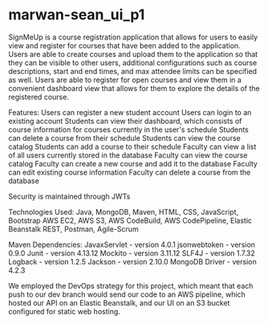 # marwan-sean_ui_p1

SignMeUp is a course registration application that allows for users to easily view and register for courses that have been added to the application. Users are able to create courses and upload them to the application so that they can be visible to other users, additional configurations such as course descriptions, start and end times, and max attendee limits can be specified as well. Users are able to register for open courses and view them in a convenient dashboard view that allows for them to explore the details of the registered course.

Features:
Users can register a new student account
Users can login to an existing account
Students can view their dashboard, which consists of course information for courses currently in the user's schedule
Students can delete a course from their schedule
Students can view the course catalog
Students can add a course to their schedule
Faculty can view a list of all users currently stored in the database
Faculty can view the course catalog
Faculty can create a new course and add it to the database
Faculty can edit existing course information
Faculty can delete a course from the database

Security is maintained through JWTs

Technologies Used:
Java, MongoDB, Maven, HTML, CSS, JavaScript, Bootstrap
AWS EC2, AWS S3, AWS CodeBuild, AWS CodePipeline, Elastic Beanstalk
REST, Postman, Agile-Scrum

Maven Dependencies:
  JavaxServlet - version 4.0.1
  jsonwebtoken - version 0.9.0
  Junit - version 4.13.12
  Mockito - version 3.11.12
  SLF4J - version 1.7.32
  Logback - version 1.2.5
  Jackson - version 2.10.0
  MongoDB Driver - version 4.2.3

We employed the DevOps strategy for this project, which meant that each push to our dev branch would send our code to an AWS pipeline, which hosted our API on an Elastic Beanstalk, and our UI on an S3 bucket configured for static web hosting.
